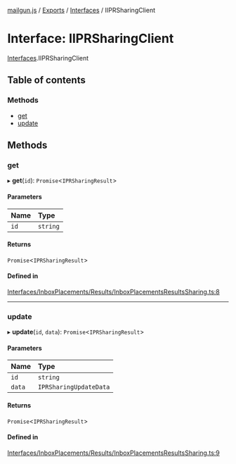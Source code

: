 [mailgun.js](../README.md) / [Exports](../modules.md) / [Interfaces](../modules/Interfaces.md) / IIPRSharingClient

# Interface: IIPRSharingClient

[Interfaces](../modules/Interfaces.md).IIPRSharingClient

## Table of contents

### Methods

- [get](Interfaces.IIPRSharingClient.md#get)
- [update](Interfaces.IIPRSharingClient.md#update)

## Methods

### get

▸ **get**(`id`): `Promise`<`IPRSharingResult`\>

#### Parameters

| Name | Type |
| :------ | :------ |
| `id` | `string` |

#### Returns

`Promise`<`IPRSharingResult`\>

#### Defined in

[Interfaces/InboxPlacements/Results/InboxPlacementsResultsSharing.ts:8](https://github.com/mailgun/mailgun.js/blob/c7a5a6d/lib/Interfaces/InboxPlacements/Results/InboxPlacementsResultsSharing.ts#L8)

___

### update

▸ **update**(`id`, `data`): `Promise`<`IPRSharingResult`\>

#### Parameters

| Name | Type |
| :------ | :------ |
| `id` | `string` |
| `data` | `IPRSharingUpdateData` |

#### Returns

`Promise`<`IPRSharingResult`\>

#### Defined in

[Interfaces/InboxPlacements/Results/InboxPlacementsResultsSharing.ts:9](https://github.com/mailgun/mailgun.js/blob/c7a5a6d/lib/Interfaces/InboxPlacements/Results/InboxPlacementsResultsSharing.ts#L9)
